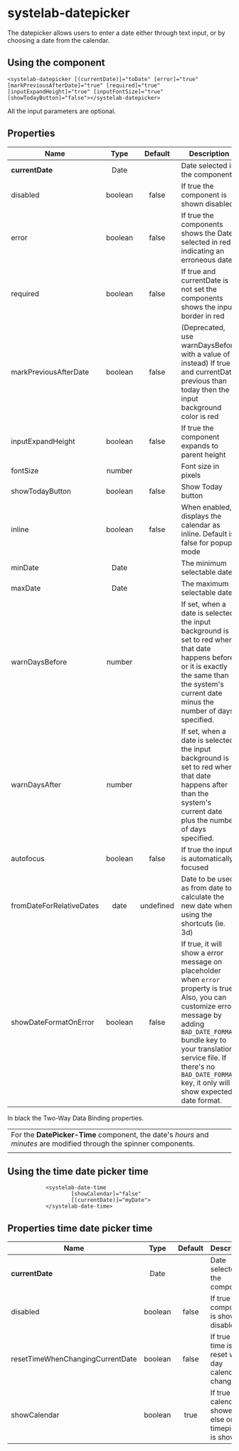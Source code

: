 # systelab-datepicker

The datepicker allows users to enter a date either through text input, or by choosing a date from the calendar.

## Using the component
```
<systelab-datepicker [(currentDate)]="toDate" [error]="true" [markPreviousAfterDate]="true" [required]="true" [inputExpandHeight]="true" [inputFontSize]="true" [showTodayButton]="false"></systelab-datepicker>
```
All the input parameters are optional.

## Properties

| Name | Type | Default | Description |
| ---- |:----:|:-------:| ----------- |
| **currentDate** | Date | | Date selected in the component |
| disabled | boolean | false | If true the component is shown disabled |
| error | boolean | false | If true the components shows the Date selected in red indicating an erroneous date |
| required | boolean | false | If true and currentDate is not set the components shows the input border in red |
| markPreviousAfterDate | boolean | false | (Deprecated, use warnDaysBefore with a value of 1 instead) If true and currentDate previous than today then the input background color is red |
| inputExpandHeight | boolean | false | If true the component expands to parent height |
| fontSize | number | | Font size in pixels |
| showTodayButton | boolean | false | Show Today button |
| inline | boolean | false | When enabled, displays the calendar as inline. Default is false for popup mode |
| minDate | Date | | The minimum selectable date |
| maxDate | Date | | The maximum selectable date |
| warnDaysBefore | number | | If set, when a date is selected the input background is set to red when that date happens before or it is exactly the same than the system's current date minus the number of days specified. |
| warnDaysAfter | number | | If set, when a date is selected the input background is set to red when that date happens after than the system's current date plus the number of days specified. |
| autofocus | boolean | false | If true the input is automatically focused |
| fromDateForRelativeDates | date | undefined | Date to be used as from date to calculate the new date when using the shortcuts (ie. 3d)
| showDateFormatOnError | boolean | false | If true, it will show a error message on placeholder when `error` property is true. Also, you can customize error message by adding `BAD_DATE_FORMAT` bundle key to your translation service file. If there's no `BAD_DATE_FORMAT` key, it only will show expected date format.

In black the Two-Way Data Binding properties.

| |
| --- |
| For the **DatePicker-Time** component, the date's *hours* and *minutes* are modified through the spinner components. |
||

## Using the time date picker time
```
            <systelab-date-time
                    [showCalendar]="false"
                    [(currentDate)]="myDate">
            </systelab-date-time>
```

## Properties time date picker time

| Name | Type | Default | Description |
| ---- |:----:|:-------:| ----------- |
| **currentDate** | Date | | Date selected in the component |
| disabled | boolean | false | If true the component is shown disabled |
| resetTimeWhenChangingCurrentDate | boolean | false | If true the time is reset when day calendar changes |
| showCalendar | boolean | true | If true the calendar is showed else only timepicker is showed |
